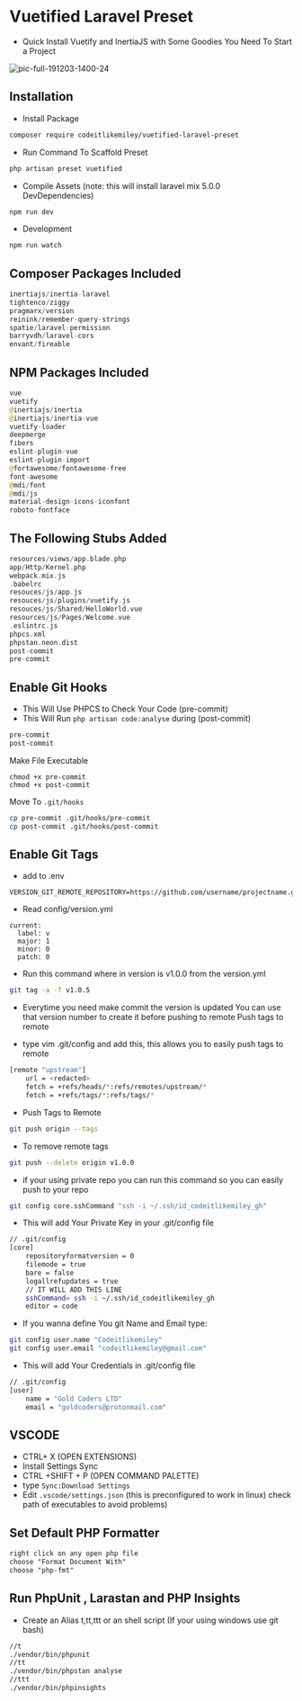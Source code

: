 # Vuetified Laravel Preset

- Quick Install Vuetify and InertiaJS with Some Goodies You Need To Start a Project

![pic-full-191203-1400-24](https://user-images.githubusercontent.com/28816690/70024537-61212180-15d5-11ea-8b31-584c982507ba.png)


## Installation

- Install Package

```sh
composer require codeitlikemiley/vuetified-laravel-preset
```

- Run Command To Scaffold Preset

```sh
php artisan preset vuetified
```

- Compile Assets (note: this will install laravel mix 5.0.0 DevDependencies)

```sh
npm run dev
```

- Development

```sh
npm run watch
```

## Composer Packages Included

```php
inertiajs/inertia-laravel
tightenco/ziggy
pragmarx/version
reinink/remember-query-strings
spatie/laravel-permission
barryvdh/laravel-cors
envant/fireable
```

## NPM Packages Included

```php
vue
vuetify
@inertiajs/inertia
@inertiajs/inertia-vue
vuetify-loader
deepmerge
fibers
eslint-plugin-vue
eslint-plugin-import
@fortawesome/fontawesome-free
font-awesome
@mdi/font
@mdi/js
material-design-icons-iconfont
roboto-fontface
```

## The Following Stubs Added

```php
resources/views/app.blade.php
app/Http/Kernel.php
webpack.mix.js
.babelrc
resouces/js/app.js
resouces/js/plugins/vuetify.js
resouces/js/Shared/HelloWorld.vue
resources/js/Pages/Welcome.vue
.eslintrc.js
phpcs.xml
phpstan.neon.dist
post-commit
pre-commit
```

## Enable Git Hooks

- This Will Use PHPCS to Check Your Code (pre-commit)
- This Will Run `php artisan code:analyse` during (post-commit)

```sh
pre-commit
post-commit
```

Make File Executable

```
chmod +x pre-commit
chmod +x post-commit
```

Move To `.git/hooks`

```sh
cp pre-commit .git/hooks/pre-commit
cp post-commit .git/hooks/post-commit
```

## Enable Git Tags

- add to .env

```env
VERSION_GIT_REMOTE_REPOSITORY=https://github.com/username/projectname.git
```

- Read config/version.yml

```
current:
  label: v
  major: 1
  minor: 0
  patch: 0
```

- Run this command where in version is v1.0.0 from the version.yml

```sh
git tag -a -f v1.0.5
```

- Everytime you need make commit the version is updated You can use that version number to create it before pushing to remote Push tags to remote

- type vim .git/config and add this, this allows you to easily push tags to remote

```sh
[remote "upstream"]
    url = <redacted>
    fetch = +refs/heads/*:refs/remotes/upstream/*
    fetch = +refs/tags/*:refs/tags/*
```

- Push Tags to Remote

```sh
git push origin --tags
```

- To remove remote tags

```sh
git push --delete origin v1.0.0
```

- if your using private repo you can run this command so you can easily push to your repo

```sh
git config core.sshCommand "ssh -i ~/.ssh/id_codeitlikemiley_gh"
```

- This will add Your Private Key in your .git/config file

```sh
// .git/config
[core]
	repositoryformatversion = 0
	filemode = true
	bare = false
    logallrefupdates = true
    // IT WILL ADD THIS LINE
    sshCommand= ssh -i ~/.ssh/id_codeitlikemiley_gh
    editor = code
```

- If you wanna define You git Name and Email type:

```sh
git config user.name "Codeitlikemiley"
git config user.email "codeitlikemiley@gmail.com"
```

- This will add Your Credentials in .git/config file

```sh
// .git/config
[user]
    name = "Gold Coders LTD"
    email = "goldcoders@protonmail.com"
```

## VSCODE

- CTRL+ X (OPEN EXTENSIONS)
- Install Settings Sync
- CTRL +SHIFT + P (OPEN COMMAND PALETTE)
- type `Sync:Download Settings`
- Edit `.vscode/settings.json` (this is preconfigured to work in linux) check path of executables to avoid problems)

## Set Default PHP Formatter

```txt
right click on any open php file
choose "Format Document With"
choose "php-fmt"
```

## Run PhpUnit , Larastan and PHP Insights

- Create an Alias t,tt,ttt or an shell script (If your using windows use git bash)

```sh
//t
./vendor/bin/phpunit
//tt
./vendor/bin/phpstan analyse
//ttt
./vendor/bin/phpinsights
```
